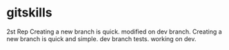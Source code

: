 # gitskills
2st Rep
Creating a new branch is quick.
modified on dev branch.
Creating a new branch is quick and simple.
dev branch tests.
working on dev.